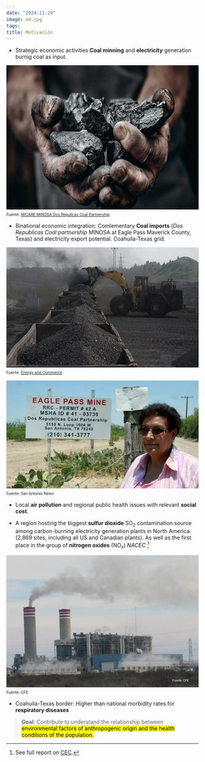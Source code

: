 ```yaml
---
date: "2024-11-29"
image: md.jpg
tags:
title: Motivación
---
```



* Strategic economic activities  **Coal minning** and **electricity** generation burnig coal as input. 

![](./images/micare.jpg)
<span style="font-size: 10px;">Fuente: [MICARE MINOSA  Dos Repulicas Coal Partnership]() </span> 

* Binational economic integration: Comlementary **Coal imports** (*Dos Republicas Coal partnership* MINOSA at Eagle Pass Maverick County, Texas) and electricity export potential. Coahuila-Texas grid. 

![](./images/carbon.jpg)
<span style="font-size: 10px;">Fuente: [Energy and Commerce](https://energyandcommerce.com.mx/cfe-ofrece-compra-emergente-de-carbon-a-coahuila/) </span> 

![](./images/eaglepass.jpg)
<span style="font-size: 10px;">Fuente: San Antonio News </span> 

* Local **air pollution** and regional public health issues with relevant **social cost**. 

* A region hosting the biggest **sulfur dioxide** SO<sub>2</sub> contamination source among carbon-burning electricity generation plants in North America. (2,869 sites, including all US and Canadian plants). As well as the first place in the group of **nitrogen oxides** (NO<sub>x</sub>) <cite> NACEC [^1]</cite>



![Coahuila Texas-Border](./images/cfe1.png)
<span style="font-size: 10px;">Fuente: CFE</span> 

[^1]: See full report on  [CEC](http://www.cec.org/es/publications/emisiones-atmosfericas-de-las-centrales-electricas-en-america-del-norte-2/).

* Coahuila-Texas border:  Higher than national morbidity rates for **respiratory diseases**

> **Goal**: Contribute to understand the relationship between <mark>environmental<mark> factors of anthropogenic origin and the health conditions of the population. 

